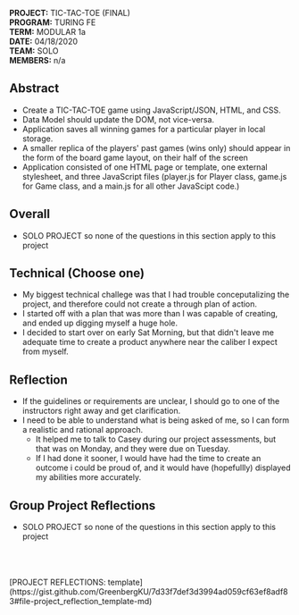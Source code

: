 __PROJECT:__ TIC-TAC-TOE (FINAL)
<br>__PROGRAM:__ TURING FE 
<br>__TERM:__ MODULAR 1a
<br>__DATE:__ 04/18/2020
<br>__TEAM:__ SOLO
<br>__MEMBERS:__ n/a
<br>

## Abstract

- Create a TIC-TAC-TOE game using JavaScript/JSON, HTML, and CSS.  
- Data Model should update the DOM, not vice-versa.
- Application saves all winning games for a particular player in local storage. 
- A smaller replica of the players' past games (wins only) should appear in the form of the board game layout, on their half of the screen
- Application consisted of one HTML page or template, one external stylesheet, and three JavaScript files (player.js for Player class, game.js for Game class, and a main.js for all other JavaScipt code.)

## Overall 

- SOLO PROJECT so none of the questions in this section apply to this project

## Technical (Choose one)

- My biggest technical challege was that I had trouble conceputalizing the project, and therefore could not create a through plan of action.  
- I started off with a plan that was more than I was capable of creating, and ended up digging myself a huge hole.  
- I decided to start over on early Sat Morning, but that didn't leave me adequate time to create a product anywhere near the caliber I expect from myself.  

## Reflection
- If the guidelines or requirements are unclear, I should go to one of the instructors right away and get clarification.  
- I need to be able to understand what is being asked of me, so I can form a realistic and rational approach.  
  - It helped me to talk to Casey during our project assessments, but that was on Monday, and they were due on Tuesday.  
  - If I had done it sooner, I would have had the time to create an outcome i could be proud of, and it would have (hopefullly) displayed my abilities more accurately.

## Group Project Reflections
- SOLO PROJECT so none of the questions in this section apply to this project
<br>
<br>
<br>
[PROJECT REFLECTIONS: template](https://gist.github.com/GreenbergKU/7d33f7def3d3994ad059cf63ef8adf83#file-project_reflection_template-md)
